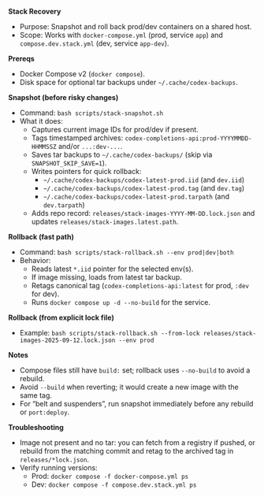 **Stack Recovery**

- Purpose: Snapshot and roll back prod/dev containers on a shared host.
- Scope: Works with `docker-compose.yml` (prod, service `app`) and `compose.dev.stack.yml` (dev, service `app-dev`).

**Prereqs**

- Docker Compose v2 (`docker compose`).
- Disk space for optional tar backups under `~/.cache/codex-backups`.

**Snapshot (before risky changes)**

- Command: `bash scripts/stack-snapshot.sh`
- What it does:
  - Captures current image IDs for prod/dev if present.
  - Tags timestamped archives: `codex-completions-api:prod-YYYYMMDD-HHMMSSZ` and/or `...:dev-...`.
  - Saves tar backups to `~/.cache/codex-backups/` (skip via `SNAPSHOT_SKIP_SAVE=1`).
  - Writes pointers for quick rollback:
    - `~/.cache/codex-backups/codex-latest-prod.iid` (and `dev.iid`)
    - `~/.cache/codex-backups/codex-latest-prod.tag` (and `dev.tag`)
    - `~/.cache/codex-backups/codex-latest-prod.tarpath` (and `dev.tarpath`)
  - Adds repo record: `releases/stack-images-YYYY-MM-DD.lock.json` and updates `releases/stack-images.latest.path`.

**Rollback (fast path)**

- Command: `bash scripts/stack-rollback.sh --env prod|dev|both`
- Behavior:
  - Reads latest `*.iid` pointer for the selected env(s).
  - If image missing, loads from latest tar backup.
  - Retags canonical tag (`codex-completions-api:latest` for prod, `:dev` for dev).
  - Runs `docker compose up -d --no-build` for the service.

**Rollback (from explicit lock file)**

- Example: `bash scripts/stack-rollback.sh --from-lock releases/stack-images-2025-09-12.lock.json --env prod`

**Notes**

- Compose files still have `build:` set; rollback uses `--no-build` to avoid a rebuild.
- Avoid `--build` when reverting; it would create a new image with the same tag.
- For “belt and suspenders”, run snapshot immediately before any rebuild or `port:deploy`.

**Troubleshooting**

- Image not present and no tar: you can fetch from a registry if pushed, or rebuild from the matching commit and retag to the archived tag in `releases/*lock.json`.
- Verify running versions:
  - Prod: `docker compose -f docker-compose.yml ps`
  - Dev: `docker compose -f compose.dev.stack.yml ps`
